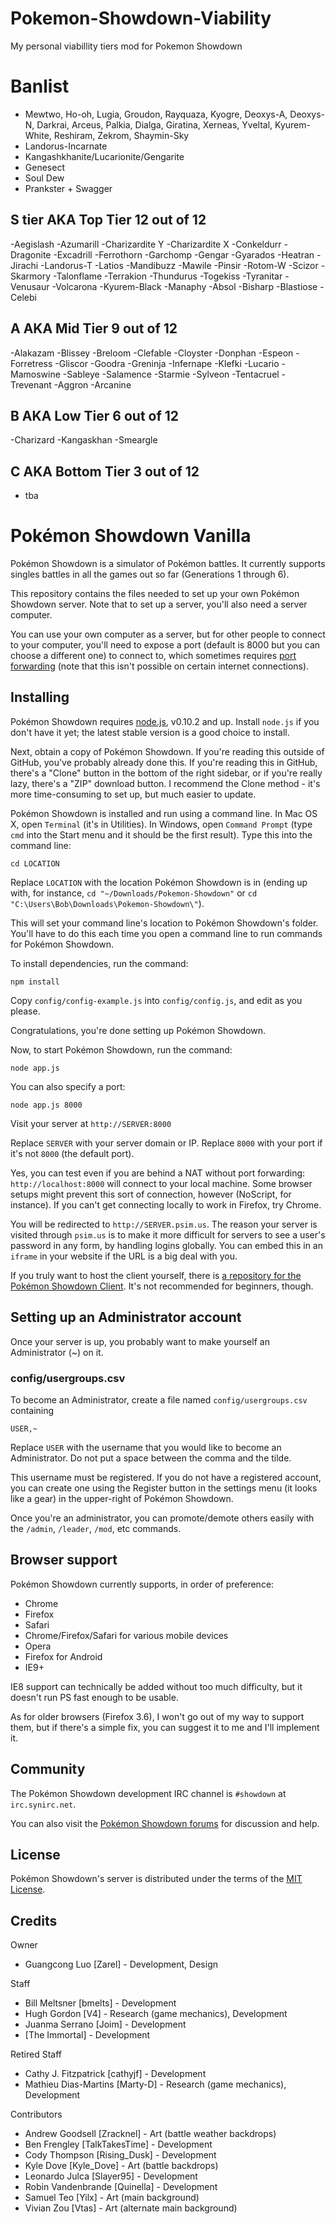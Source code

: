 Pokemon-Showdown-Viability
===========================

My personal viabillity tiers mod for Pokemon Showdown


Banlist
===========================
- Mewtwo, Ho-oh, Lugia, Groudon, Rayquaza, Kyogre, Deoxys-A, Deoxys-N, Darkrai, Arceus, Palkia, Dialga, Giratina, Xerneas, Yveltal, Kyurem-White, Reshiram, Zekrom, Shaymin-Sky
- Landorus-Incarnate
- Kangashkhanite/Lucarionite/Gengarite
- Genesect
- Soul Dew
- Prankster + Swagger





S tier AKA Top Tier 12 out of 12
------------------------------------------------------------------------
-Aegislash
-Azumarill
-Charizardite Y
-Charizardite X
-Conkeldurr
-Dragonite
-Excadrill
-Ferrothorn
-Garchomp
-Gengar
-Gyarados
-Heatran
-Jirachi
-Landorus-T
-Latios
-Mandibuzz
-Mawile
-Pinsir
-Rotom-W
-Scizor
-Skarmory
-Talonflame
-Terrakion
-Thundurus
-Togekiss
-Tyranitar
-Venusaur
-Volcarona
-Kyurem-Black
-Manaphy
-Absol
-Bisharp
-Blastiose
-Celebi

A AKA Mid Tier 9 out of 12
------------------------------------------------------------------------
-Alakazam
-Blissey
-Breloom
-Clefable
-Cloyster
-Donphan
-Espeon
-Forretress
-Gliscor
-Goodra
-Greninja
-Infernape
-Klefki
-Lucario
-Mamoswine
-Sableye
-Salamence
-Starmie
-Sylveon
-Tentacruel
-Trevenant
-Aggron
-Arcanine

B AKA Low Tier 6 out of 12
------------------------------------------------------------------------
-Charizard
-Kangaskhan
-Smeargle

C AKA Bottom Tier 3 out of 12
------------------------------------------------------------------------
- tba

Pokémon Showdown Vanilla
========================================================================

Pokémon Showdown is a simulator of Pokémon battles. It currently supports singles battles in all the games out so far (Generations 1 through 6).

This repository contains the files needed to set up your own Pokémon Showdown server. Note that to set up a server, you'll also need a server computer.

You can use your own computer as a server, but for other people to connect to your computer, you'll need to expose a port (default is 8000 but you can choose a different one) to connect to, which sometimes requires [port forwarding][1] (note that this isn't possible on certain internet connections).

  [1]: http://en.wikipedia.org/wiki/Port_forwarding


Installing
------------------------------------------------------------------------

Pokémon Showdown requires [node.js][2], v0.10.2 and up. Install `node.js` if you don't have it yet; the latest stable version is a good choice to install.

Next, obtain a copy of Pokémon Showdown. If you're reading this outside of GitHub, you've probably already done this. If you're reading this in GitHub, there's a "Clone" button in the bottom of the right sidebar, or if you're really lazy, there's a "ZIP" download button. I recommend the Clone method - it's more time-consuming to set up, but much easier to update.

Pokémon Showdown is installed and run using a command line. In Mac OS X, open `Terminal` (it's in Utilities). In Windows, open `Command Prompt` (type `cmd` into the Start menu and it should be the first result). Type this into the command line:

    cd LOCATION

Replace `LOCATION` with the location Pokémon Showdown is in (ending up with, for instance, `cd "~/Downloads/Pokemon-Showdown"` or `cd "C:\Users\Bob\Downloads\Pokemon-Showdown\"`).

This will set your command line's location to Pokémon Showdown's folder. You'll have to do this each time you open a command line to run commands for Pokémon Showdown.

To install dependencies, run the command:

    npm install

Copy `config/config-example.js` into `config/config.js`, and edit as you please.

Congratulations, you're done setting up Pokémon Showdown.

Now, to start Pokémon Showdown, run the command:

    node app.js

You can also specify a port:

    node app.js 8000

Visit your server at `http://SERVER:8000`

Replace `SERVER` with your server domain or IP. Replace `8000` with your port if it's not `8000` (the default port).

Yes, you can test even if you are behind a NAT without port forwarding: `http://localhost:8000` will connect to your local machine. Some browser setups might prevent this sort of connection, however (NoScript, for instance). If you can't get connecting locally to work in Firefox, try Chrome.

You will be redirected to `http://SERVER.psim.us`. The reason your server is visited through `psim.us` is to make it more difficult for servers to see a user's password in any form, by handling logins globally. You can embed this in an `iframe` in your website if the URL is a big deal with you.

If you truly want to host the client yourself, there is [a repository for the Pokémon Showdown Client][3]. It's not recommended for beginners, though.

  [2]: http://nodejs.org/
  [3]: https://github.com/Zarel/Pokemon-Showdown-Client


Setting up an Administrator account
------------------------------------------------------------------------

Once your server is up, you probably want to make yourself an Administrator (~) on it.

### config/usergroups.csv

To become an Administrator, create a file named `config/usergroups.csv` containing

    USER,~

Replace `USER` with the username that you would like to become an Administrator. Do not put a space between the comma and the tilde.

This username must be registered. If you do not have a registered account, you can create one using the Register button in the settings menu (it looks like a gear) in the upper-right of Pokémon Showdown.

Once you're an administrator, you can promote/demote others easily with the `/admin`, `/leader`, `/mod`, etc commands.


Browser support
------------------------------------------------------------------------

Pokémon Showdown currently supports, in order of preference:

 - Chrome
 - Firefox
 - Safari
 - Chrome/Firefox/Safari for various mobile devices
 - Opera
 - Firefox for Android
 - IE9+

IE8 support can technically be added without too much difficulty, but it doesn't run PS fast enough to be usable.

As for older browsers (Firefox 3.6), I won't go out of my way to support them, but if there's a simple fix, you can suggest it to me and I'll implement it.


Community
------------------------------------------------------------------------

The Pokémon Showdown development IRC channel is `#showdown` at `irc.synirc.net`.

You can also visit the [Pokémon Showdown forums][4] for discussion and help.

  [4]: http://pokemonshowdown.com/forums/


License
------------------------------------------------------------------------

Pokémon Showdown's server is distributed under the terms of the [MIT License][5].

  [5]: https://github.com/Zarel/Pokemon-Showdown/blob/master/LICENSE


Credits
------------------------------------------------------------------------

Owner

- Guangcong Luo [Zarel] - Development, Design

Staff

- Bill Meltsner [bmelts] - Development
- Hugh Gordon [V4] - Research (game mechanics), Development
- Juanma Serrano [Joim] - Development
- [The Immortal] - Development

Retired Staff

- Cathy J. Fitzpatrick [cathyjf] - Development
- Mathieu Dias-Martins [Marty-D] - Research (game mechanics), Development

Contributors

- Andrew Goodsell [Zracknel] - Art (battle weather backdrops)
- Ben Frengley [TalkTakesTime] - Development
- Cody Thompson [Rising_Dusk] - Development
- Kyle Dove [Kyle_Dove] - Art (battle backdrops)
- Leonardo Julca [Slayer95] - Development
- Robin Vandenbrande [Quinella] - Development
- Samuel Teo [Yilx] - Art (main background)
- Vivian Zou [Vtas] - Art (alternate main background)
